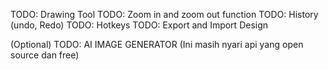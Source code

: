TODO: Drawing Tool
TODO: Zoom in and zoom out function
TODO: History (undo, Redo)
TODO: Hotkeys
TODO: Export and Import Design

(Optional)
TODO: AI IMAGE GENERATOR (Ini masih nyari api yang open source dan free)